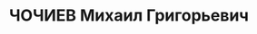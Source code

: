 ---
title: ЧОЧИЕВ Михаил Григорьевич
description: 'Род. в 1905, член ВКП(б) с 1928, в органах НКВД с 1932.

  Звание: 13.01.1936 - мл. лейтенант ГБ (ЗСФСР).

  нач. Ленингорского РО УГБ НКВД Юго-Осетинской АО, уволен 28.11.1937.

  Осужден 03.12.1937 Тройкой НКВД.'
---